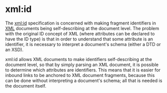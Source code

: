 # xml:id

The [xml:id](http://www.w3.org/TR/xml-id/) specification is concerned with making fragment identifiers in [XML](XML.md) documents being self-describing at the document level. The problem with the original ID concept of XML (where attributes can be declared to have the ID type) is that in order to understand that some attribute is an identifier, it is necessary to interpret a document's schema (either a DTD or an XSD).

xml:id allows XML documents to make identifiers self-describing at the document level, so that by simply parsing an XML document, it is possible to determine which attributes are identifiers. This means that it is easier for inbound links to be anchored to XML document fragments, because this can be done without interpreting a document's schema; all that is needed is the document itself.

